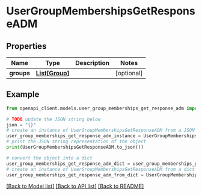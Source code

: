 # UserGroupMembershipsGetResponseADM


## Properties

Name | Type | Description | Notes
------------ | ------------- | ------------- | -------------
**groups** | [**List[Group]**](Group.md) |  | [optional] 

## Example

```python
from openapi_client.models.user_group_memberships_get_response_adm import UserGroupMembershipsGetResponseADM

# TODO update the JSON string below
json = "{}"
# create an instance of UserGroupMembershipsGetResponseADM from a JSON string
user_group_memberships_get_response_adm_instance = UserGroupMembershipsGetResponseADM.from_json(json)
# print the JSON string representation of the object
print(UserGroupMembershipsGetResponseADM.to_json())

# convert the object into a dict
user_group_memberships_get_response_adm_dict = user_group_memberships_get_response_adm_instance.to_dict()
# create an instance of UserGroupMembershipsGetResponseADM from a dict
user_group_memberships_get_response_adm_from_dict = UserGroupMembershipsGetResponseADM.from_dict(user_group_memberships_get_response_adm_dict)
```
[[Back to Model list]](../README.md#documentation-for-models) [[Back to API list]](../README.md#documentation-for-api-endpoints) [[Back to README]](../README.md)


